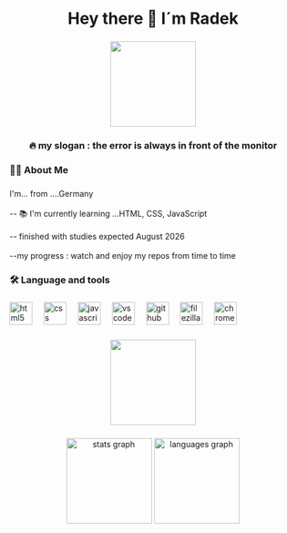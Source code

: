 <h1 align="center">Hey there 👋 I´m Radek</h1>

###

<div align="center">
  <img height="150" src="https://media.giphy.com/media/M9gbBd9nbDrOTu1Mqx/giphy.gif"  />
</div>

###


<h3 align="center">🔥   my slogan :  the error is always in front of the monitor</h3>

###
<h3 align="left">👩‍💻  About Me</h3>

###

<p align="left">I'm... from ....Germany<br><br>-- 📚 I'm currently learning ...HTML, CSS, JavaScript<br><br>-- finished with studies expected August 2026<br><br>--my progress : watch and enjoy my repos from time to time</p>

###

<h3 align="left">🛠 Language and tools</h3>


###

<div align="left">
  <img src="https://cdn.jsdelivr.net/gh/devicons/devicon/icons/html5/html5-original.svg" height="40" alt="html5 logo"  />
  <img width="12" />
  <img src="https://cdn.jsdelivr.net/gh/devicons/devicon/icons/css3/css3-original.svg" height="40" alt="css logo"  />
  <img width="12" />
  <img src="https://cdn.jsdelivr.net/gh/devicons/devicon/icons/javascript/javascript-original.svg" height="40" alt="javascript logo"  />
  <img width="12" />
  <a href ="https://code.visualstudio.com/"><img src="https://cdn.jsdelivr.net/gh/devicons/devicon/icons/vscode/vscode-original.svg" height="40" alt="vscode logo"  /></a>
  <img width="12" />
  <a href = "https://github.com/"><img src="https://cdn.jsdelivr.net/gh/devicons/devicon/icons/github/github-original.svg" height="40" alt="github logo"  /></a>
  <img width="12" />
  <a href = "https://filezilla-project.org/"><img src="https://cdn.jsdelivr.net/gh/devicons/devicon/icons/filezilla/filezilla-plain.svg" height="40" alt="filezilla logo"  /></a>
  <img width="12" />
  <a href = "https://filezilla-project.org/"><img src="https://cdn.jsdelivr.net/gh/devicons/devicon/icons/chrome/chrome-original.svg" height="40" alt="chrome logo"  /></a>
</div>

###

<div align="center">
  <img height="150" src="https://media.giphy.com/media/M9gbBd9nbDrOTu1Mqx/giphy.gif"  />
</div>

###

<div align="center">
  <img src="https://github-readme-stats.vercel.app/api?username=maurodesouz&hide_title=false&hide_rank=false&show_icons=true&include_all_commits=true&count_private=true&disable_animations=false&theme=dracula&locale=en&hide_border=false&order=1" height="150" alt="stats graph"  />
  <img src="https://github-readme-stats.vercel.app/api/top-langs?radek-ops/radek-ops&locale=en&hide_title=false&layout=compact&card_width=320&langs_count=5&theme=dracula&hide_border=false&order=2" height="150" alt="languages graph"  />
</div>

###

<p align="left"></p>

